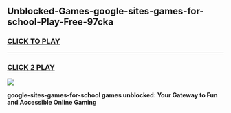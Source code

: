 
## Unblocked-Games-google-sites-games-for-school-Play-Free-97cka
<h3>
<a href="https://premium76.site?title=google-sites-games-for-school&ref=22A">CLICK TO PLAY</a></h3>
<hr>

<h3>
<a href="https://premium76.site?title=google-sites-games-for-school&ref=22A">CLICK 2 PLAY</a>
  
</h3>

<a href="https://premium76.site?title=google-sites-games-for-school&ref=22A"><img src="https://clearcache.store/games.png"></a>


**google-sites-games-for-school games unblocked: Your Gateway to Fun and Accessible Online Gaming**

